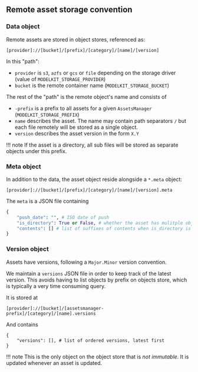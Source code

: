 

## Remote asset storage convention

### Data object

Remote assets are stored in object stores, referenced as:

```
[provider]://[bucket]/[prefix]/[category]/[name]/[version]
```

In this "path":

- `provider` is `s3`, `azfs` or `gcs` or `file` depending on the storage driver (value of `MODELKIT_STORAGE_PROVIDER`)
- `bucket` is the remote container name (`MODELKIT_STORAGE_BUCKET`)

The rest of the "path" is the remote object's name and consists of

- `-prefix` is a prefix to all assets for a given `AssetsManager` (`MODELKIT_STORAGE_PREFIX`)
- `name` describes the asset. The name may contain path separators `/` but each file remotely will be stored as a single object.
- `version` describes the asset version in the form `X.Y`

!!! note
    If the asset is a directory, all sub files will be stored as 
    separate objects under this prefix.

### Meta object

In addition to the data, the asset object reside alongside a `*.meta` object:

```
[provider]://[bucket]/[prefix]/[category]/[name]/[version].meta
```

The `meta` is a JSON file containing

```python
{
    "push_date": "", # ISO date of push
    "is_directory": True or False, # whether the asset has mulitple objects
    "contents": [] # list of suffixes of contents when is_directory is True
}
```

### Version object

Assets have versions, following a `Major.Minor` version convention.

We maintain a `versions` JSON file in order to keep track of the latest version. 
This avoids having to list objects by prefix on objects store, which is typically a very time consuming query.

It is stored at
```
[provider]://[bucket]/[assetsmanager-prefix]/[category]/[name].versions
```

And contains
```
{
    "versions": [], # list of ordered versions, latest first
}
```

!!! note 
    This is the only object on the object store that is *not immutable*. It is updated whenever an asset is updated.